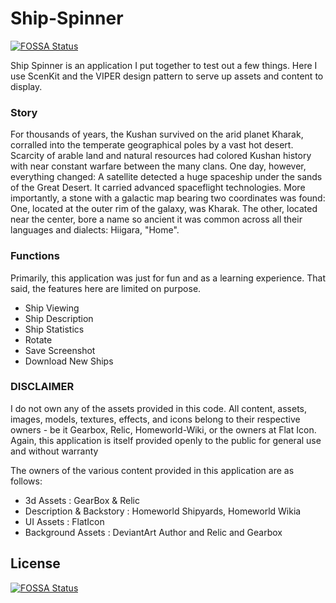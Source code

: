 # Ship-Spinner
[![FOSSA Status](https://app.fossa.io/api/projects/git%2Bgithub.com%2Fjamesktan%2Fship-spinner.svg?type=shield)](https://app.fossa.io/projects/git%2Bgithub.com%2Fjamesktan%2Fship-spinner?ref=badge_shield)

Ship Spinner is an application I put together to test out a few things. Here I use ScenKit and the VIPER design pattern to serve up assets and content to display. 

### Story
For thousands of years, the Kushan survived on the arid planet Kharak, corralled into the temperate geographical poles by a vast hot desert. Scarcity of arable land and natural resources had colored Kushan history with near constant warfare between the many clans. One day, however, everything changed: A satellite detected a huge spaceship under the sands of the Great Desert. It carried advanced spaceflight technologies. More importantly, a stone with a galactic map bearing two coordinates was found: One, located at the outer rim of the galaxy, was Kharak. The other, located near the center, bore a name so ancient it was common across all their languages and dialects: Hiigara, "Home".

### Functions
Primarily, this application was just for fun and as a learning experience. That said, the features here are limited on purpose.

- Ship Viewing
- Ship Description
- Ship Statistics
- Rotate
- Save Screenshot
- Download New Ships

### DISCLAIMER
I do not own any of the assets provided in this code. All content, assets, images, models, textures, effects, and icons belong to their respective owners - be it Gearbox, Relic, Homeworld-Wiki, or the owners at Flat Icon. Again, this application is itself provided openly to the public for general use and without warranty

The owners of the various content provided in this application are as follows:
- 3d Assets : GearBox & Relic
- Description & Backstory : Homeworld Shipyards, Homeworld Wikia
- UI Assets : FlatIcon
- Background Assets : DeviantArt Author and Relic and Gearbox


## License
[![FOSSA Status](https://app.fossa.io/api/projects/git%2Bgithub.com%2Fjamesktan%2Fship-spinner.svg?type=large)](https://app.fossa.io/projects/git%2Bgithub.com%2Fjamesktan%2Fship-spinner?ref=badge_large)